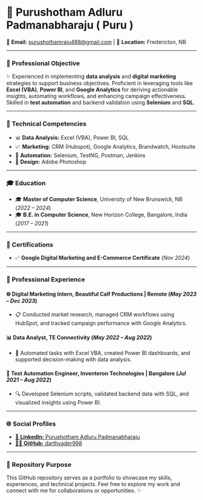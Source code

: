 # 💼 Purushotham Adluru Padmanabharaju ( Puru )


📧 **Email:** purushothamraju488@gmail.com | 📍 **Location:** Fredericton, NB

---

### 📝 Professional Objective
✨ Experienced in implementing **data analysis** and **digital marketing** strategies to support business objectives. Proficient in leveraging tools like **Excel (VBA)**, **Power BI**, and **Google Analytics** for deriving actionable insights, automating workflows, and enhancing campaign effectiveness. Skilled in **test automation** and backend validation using **Selenium** and **SQL**.

---

### 🔧 Technical Competencies
- 📊 **Data Analysis:** Excel (VBA), Power BI, SQL
- 📈 **Marketing:** CRM (Hubspot), Google Analytics, Brandwatch, Hootsuite
- 🤖 **Automation:** Selenium, TestNG, Postman, Jenkins
- 🎨 **Design:** Adobe Photoshop

---

### 🎓 Education
- 🎓 **Master of Computer Science**, University of New Brunswick, NB (*2022 – 2024*)
- 🎓 **B.E. in Computer Science**, New Horizon College, Bangalore, India (*2017 – 2021*)

---

### 📜 Certifications
- ✅ **Google Digital Marketing and E-Commerce Certificate** (*Nov 2024*)

---

### 💼 Professional Experience

#### 🌐 **Digital Marketing Intern**, Beautiful Calf Productions | Remote (*May 2023 – Dec 2023*)
- 📋 Conducted market research, managed CRM workflows using HubSpot, and tracked campaign performance with Google Analytics.

#### 📊 **Data Analyst**, TE Connectivity (*May 2022 – Aug 2022*)
- 🔄 Automated tasks with Excel VBA, created Power BI dashboards, and supported decision-making with data analysis.

#### 🤖 **Test Automation Engineer**, Inventeron Technologies | Bangalore (*Jul 2021 – Aug 2022*)
- 🔍 Developed Selenium scripts, validated backend data with SQL, and visualized insights using Power BI.

---

### 🌐 Social Profiles
- [🌟 **LinkedIn:** Purushotham Adluru Padmanabharaju](https://www.linkedin.com/in/purushotham-a-p-9302b11a5/)
- [👨‍💻 **GitHub:** darthvader998](https://github.com/darthvader998)

---

### 📂 Repository Purpose
This GitHub repository serves as a portfolio to showcase my skills, experiences, and technical projects. Feel free to explore my work and connect with me for collaborations or opportunities. ✨
